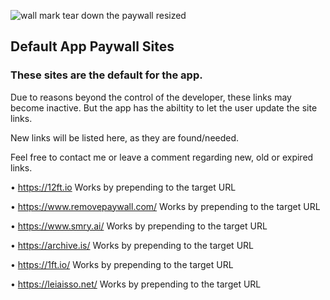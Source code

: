 ![wall mark tear down the paywall resized](https://github.com/KaiKai7/Wall-Mark/assets/87836320/84639559-53d2-4584-8847-2de56dd2dbab)

## Default App Paywall Sites

### These sites are the default for the app.

Due to reasons beyond the control of the developer, these links may become inactive. But the app has the abiltity to let the user update the site links.

New links will be listed here, as they are found/needed.

Feel free to contact me or leave a comment regarding new, old or expired links.

• https://12ft.io
Works by prepending to the target URL

• https://www.removepaywall.com/
Works by prepending to the target URL

• https://www.smry.ai/
Works by prepending to the target URL

• https://archive.is/
Works by prepending to the target URL

• https://1ft.io/
Works by prepending to the target URL

• https://leiaisso.net/
Works by prepending to the target URL

